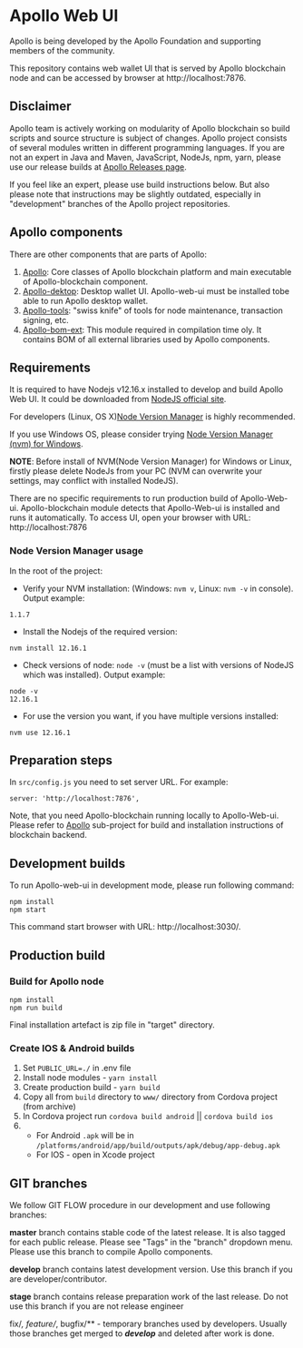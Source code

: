 # Apollo Web UI

Apollo is being developed by the Apollo Foundation and supporting members of the community.

This repository contains web wallet UI that is served by Apollo blockchain node and can be accessed by browser at http://localhost:7876.

## Disclaimer
Apollo team is actively working on modularity of Apollo blockchain so build scripts and source structure is subject of changes. Apollo project consists of several modules written in different programming languages. If you are not an expert in Java and Maven, JavaScript, NodeJs, npm, yarn, please use our release builds at [Apollo Releases page](https://github.com/ApolloFoundation/Apollo/releases).

If you feel like an expert, please use build instructions below. But also please note that instructions may be slightly outdated, especially in "development" branches of the Apollo project repositories.


## Apollo components
There are other components that are parts of Apollo:

1. [Apollo](https://github.com/ApolloFoundation/Apollo): Core classes of Apollo blockchain platform and main executable of Apollo-blockchain component.
2. [Apollo-dektop](https://github.com/ApolloFoundation/Apollo-desktop): Desktop wallet UI. Apollo-web-ui must be installed tobe able to run Apollo desktop wallet.
3. [Apollo-tools](https://github.com/ApolloFoundation/Apollo-tools): "swiss knife" of tools for node maintenance, transaction signing, etc.
4. [Apollo-bom-ext](https://github.com/ApolloFoundation/Apollo-bom-ext): This module required in compilation time oly. It contains BOM of all external libraries used by Apollo components.


## Requirements

It is required to have Nodejs v12.16.x installed to develop and build Apollo Web UI.
It could be downloaded from [NodeJS official site](https://nodejs.org/dist/v12.16.1/).

For developers (Linux, OS X)[Node Version Manager](https://github.com/nvm-sh/nvm) is highly recommended.

If you use Windows OS, please consider trying [Node Version Manager (nvm) for Windows](https://github.com/coreybutler/nvm-windows).

**NOTE**: Before install of NVM(Node Version Manager) for Windows or Linux, firstly please delete NodeJs from your PC (NVM can overwrite your settings, may conflict with installed NodeJS).

There are no specific requirements to run production build of Apollo-Web-ui. Apollo-blockchain module detects that Apollo-Web-ui is installed and runs it automatically. To access UI, open your browser with URL: http://localhost:7876



### Node Version Manager usage

In the root of the project:

 * Verify your NVM installation: (Windows: `nvm v`, Linux: `nvm -v` in console). Output example: 
 
```
1.1.7
```
* Install the Nodejs of the required version: 

```nvm install 12.16.1```

* Check versions of node: `node -v` (must be a list with versions of NodeJS which was installed). Output example:

```
node -v
12.16.1
```

* For use the version you want, if you have multiple versions installed: 

```nvm use 12.16.1```

## Preparation steps ##

In `src/config.js` you need to set server URL. For example:
```
server: 'http://localhost:7876',
```
Note, that you need Apollo-blockchain running locally to Apollo-Web-ui. Please refer to [Apollo](https://github.com/ApolloFoundation/Apollo) sub-project for build and installation instructions of blockchain backend.


## Development builds

To run Apollo-web-ui in development mode, please run following command:

```
npm install
npm start
```

This command start browser with URL: http://localhost:3030/.

## Production build

### Build for Apollo node
```
npm install
npm run build
```
Final installation artefact is zip file in "target" directory.

### Create IOS & Android builds

1. Set `PUBLIC_URL=./` in .env file
2. Install node modules - `yarn install`
3. Create production build - `yarn build`
4. Copy all from `build` directory to `www/` directory from Cordova project (from archive)
5. In Cordova project run `cordova build android` || `cordova build ios`
6.  - For Android `.apk` will be in `/platforms/android/app/build/outputs/apk/debug/app-debug.apk`
    - For IOS - open in Xcode project

## GIT branches

We follow GIT FLOW procedure in our development and use following branches:

__master__ branch contains stable code of the latest release. It is also tagged for each public release. Please see "Tags" in the "branch" dropdown menu. Please use this branch to compile Apollo components.

__develop__ branch contains latest development version. Use this branch if you are developer/contributor.

__stage__ branch contains release preparation work of the last release. Do not use this branch if you are not release engineer


fix/*, feature/*, bugfix/** - temporary branches used by developers. Usually those branches get merged to ___develop___ and deleted after work is done.
